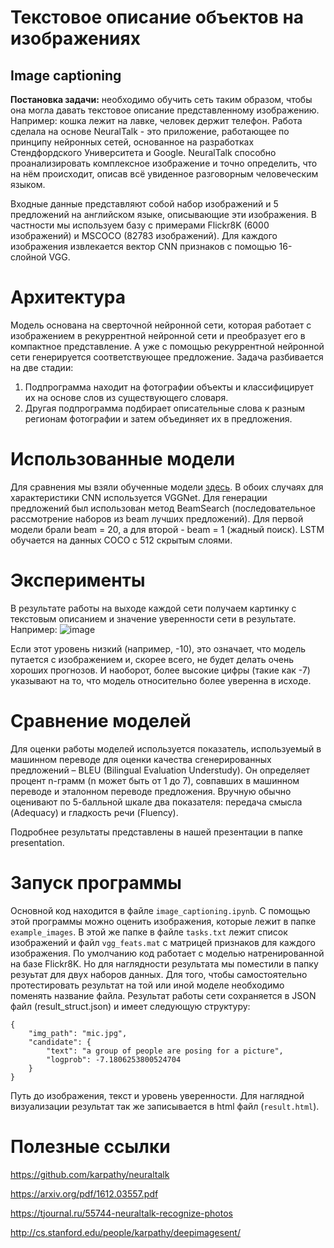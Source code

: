# Текстовое описание объектов на изображениях 
## Image captioning
**Постановка задачи:** необходимо обучить сеть таким образом, чтобы она могла давать текстовое описание представленному изображению. Например: кошка лежит на лавке, человек держит телефон.
Работа сделала на основе NeuralTalk - это приложение, работающее по принципу нейронных сетей, основанное на разработках Стендфордского Университета и Google. 
NeuralTalk способно проанализировать комплексное изображение и точно определить, что на нём происходит, описав всё увиденное разговорным человеческим языком.

Входные данные представляют собой набор изображений и 5 предложений на английском языке, описывающие эти изображения. В частности мы используем базу с примерами Flickr8K (6000 изображений) и MSCOCO (82783 изображений). Для каждого изображения извлекается вектор CNN признаков с помощью 16-слойной VGG. 

# Архитектура
Модель основана на сверточной нейронной сети, которая работает с изображением в рекуррентной нейронной сети и преобразует его в компактное представление. А уже с помощью рекуррентной нейронной сети генерируется соответствующее предложение.
Задача разбивается на две стадии: 
1. Подпрограмма находит на фотографии объекты и классифицирует их на основе слов из существующего словаря. 
2. Другая подпрограмма подбирает описательные слова к разным регионам фотографии и затем объединяет их в предложения.

# Использованные модели
Для сравнения мы взяли обученные модели [здесь](http://cs.stanford.edu/people/karpathy/neuraltalk/). В обоих случаях для характеристики СNN используется VGGNet. Для генерации предложений был использован метод BeamSearch (последовательное рассмотрение наборов из beam лучших предложений). Для первой модели брали beam = 20, а для второй - beam = 1 (жадный поиск). LSTM обучается на данных COCO с 512 скрытым слоями.

# Эксперименты
В результате работы на выходе каждой сети получаем картинку с текстовым описанием и значение уверенности сети в результате.
Например:
![image](https://user-images.githubusercontent.com/13832465/31662538-694540c8-b347-11e7-8e9d-f01b1f11d3f1.png)

Если этот уровень низкий (например, -10), это означает, что модель путается с изображением и, скорее всего, не будет делать очень хороших прогнозов. И наоборот, более высокие цифры (такие как -7) указывают на то, что модель относительно более уверенна в исходе.

# Сравнение моделей
Для оценки работы моделей используется показатель, используемый в машинном переводе для оценки качества сгенерированных предложений – BLEU (Bilingual Evaluation Understudy). Он определяет процент n-грамм (n может быть от 1 до 7), совпавших в машинном переводе и эталонном переводе предложения. Вручную обычно оценивают по 5-балльной шкале два показателя: передача смысла (Adequacy) и гладкость речи (Fluency).

Подробнее результаты представлены в нашей презентации в папке presentation.

# Запуск программы
Основной код находится в файле `image_captioning.ipynb`. С помощью этой программы можно оценить изображения, которые лежит в папке `example_images`. В этой же папке в файле `tasks.txt` лежит список изображений и файл `vgg_feats.mat` с матрицей признаков для каждого изображения. 
По умолчанию код работает с моделью натренированной на базе Flickr8K. Но для наглядности результата мы поместили в папку резуьтат для двух наборов данных. Для того, чтобы самостоятельно протестировать результат на той или иной моделе необходимо поменять название файла. 
Результат работы сети сохраняется в JSON файл (result_struct.json) и имеет следующую структуру:
```
{
	"img_path": "mic.jpg",
	"candidate": {
		"text": "a group of people are posing for a picture",
		"logprob": -7.1806253800524704
	}
}
```
Путь до изображения, текст и уровень уверенности. Для наглядной визуализации результат так же записывается в html файл (`result.html`).

# Полезные ссылки

https://github.com/karpathy/neuraltalk

https://arxiv.org/pdf/1612.03557.pdf

https://tjournal.ru/55744-neuraltalk-recognize-photos

http://cs.stanford.edu/people/karpathy/deepimagesent/


